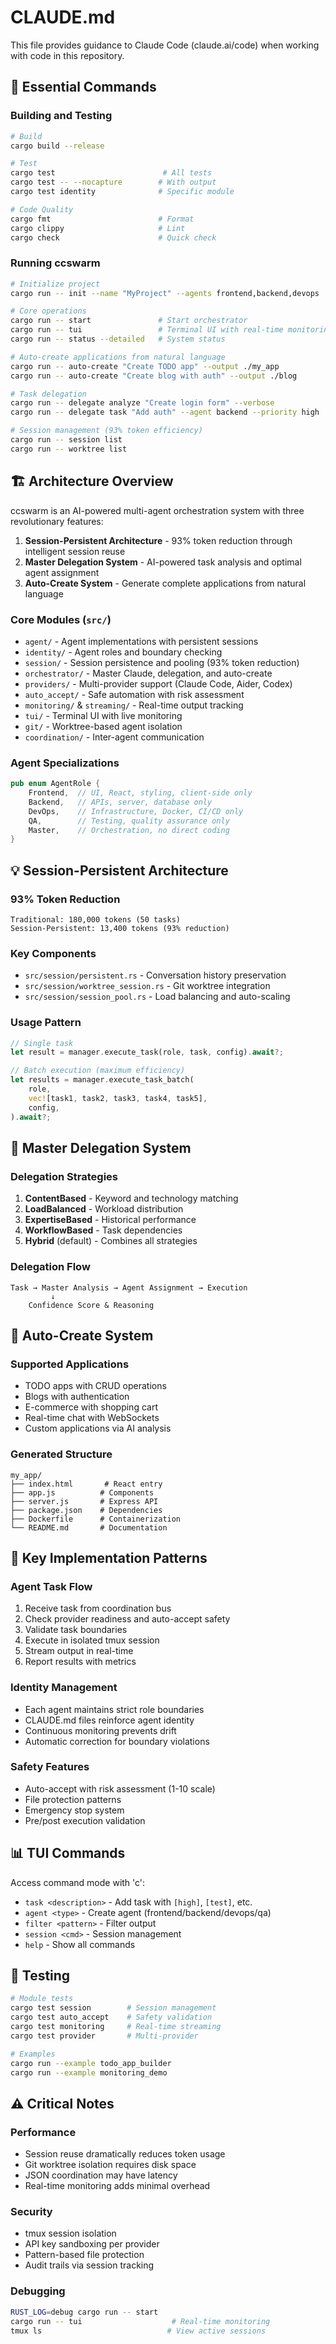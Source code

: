 # CLAUDE.md

This file provides guidance to Claude Code (claude.ai/code) when working with code in this repository.

## 🚀 Essential Commands

### Building and Testing
```bash
# Build
cargo build --release

# Test
cargo test                        # All tests
cargo test -- --nocapture        # With output
cargo test identity              # Specific module

# Code Quality
cargo fmt                        # Format
cargo clippy                     # Lint
cargo check                      # Quick check
```

### Running ccswarm
```bash
# Initialize project
cargo run -- init --name "MyProject" --agents frontend,backend,devops

# Core operations
cargo run -- start               # Start orchestrator
cargo run -- tui                 # Terminal UI with real-time monitoring
cargo run -- status --detailed   # System status

# Auto-create applications from natural language
cargo run -- auto-create "Create TODO app" --output ./my_app
cargo run -- auto-create "Create blog with auth" --output ./blog

# Task delegation
cargo run -- delegate analyze "Create login form" --verbose
cargo run -- delegate task "Add auth" --agent backend --priority high

# Session management (93% token efficiency)
cargo run -- session list
cargo run -- worktree list
```

## 🏗️ Architecture Overview

ccswarm is an AI-powered multi-agent orchestration system with three revolutionary features:

1. **Session-Persistent Architecture** - 93% token reduction through intelligent session reuse
2. **Master Delegation System** - AI-powered task analysis and optimal agent assignment  
3. **Auto-Create System** - Generate complete applications from natural language

### Core Modules (`src/`)
- `agent/` - Agent implementations with persistent sessions
- `identity/` - Agent roles and boundary checking
- `session/` - Session persistence and pooling (93% token reduction)
- `orchestrator/` - Master Claude, delegation, and auto-create
- `providers/` - Multi-provider support (Claude Code, Aider, Codex)
- `auto_accept/` - Safe automation with risk assessment
- `monitoring/` & `streaming/` - Real-time output tracking
- `tui/` - Terminal UI with live monitoring
- `git/` - Worktree-based agent isolation
- `coordination/` - Inter-agent communication

### Agent Specializations
```rust
pub enum AgentRole {
    Frontend,  // UI, React, styling, client-side only
    Backend,   // APIs, server, database only
    DevOps,    // Infrastructure, Docker, CI/CD only
    QA,        // Testing, quality assurance only
    Master,    // Orchestration, no direct coding
}
```

## 💡 Session-Persistent Architecture

### 93% Token Reduction
```
Traditional: 180,000 tokens (50 tasks)
Session-Persistent: 13,400 tokens (93% reduction)
```

### Key Components
- `src/session/persistent.rs` - Conversation history preservation
- `src/session/worktree_session.rs` - Git worktree integration
- `src/session/session_pool.rs` - Load balancing and auto-scaling

### Usage Pattern
```rust
// Single task
let result = manager.execute_task(role, task, config).await?;

// Batch execution (maximum efficiency)
let results = manager.execute_task_batch(
    role,
    vec![task1, task2, task3, task4, task5],
    config,
).await?;
```

## 🎯 Master Delegation System

### Delegation Strategies
1. **ContentBased** - Keyword and technology matching
2. **LoadBalanced** - Workload distribution
3. **ExpertiseBased** - Historical performance
4. **WorkflowBased** - Task dependencies
5. **Hybrid** (default) - Combines all strategies

### Delegation Flow
```
Task → Master Analysis → Agent Assignment → Execution
         ↓
    Confidence Score & Reasoning
```

## 🚀 Auto-Create System

### Supported Applications
- TODO apps with CRUD operations
- Blogs with authentication
- E-commerce with shopping cart
- Real-time chat with WebSockets
- Custom applications via AI analysis

### Generated Structure
```
my_app/
├── index.html       # React entry
├── app.js          # Components
├── server.js       # Express API
├── package.json    # Dependencies
├── Dockerfile      # Containerization
└── README.md       # Documentation
```

## 🔧 Key Implementation Patterns

### Agent Task Flow
1. Receive task from coordination bus
2. Check provider readiness and auto-accept safety
3. Validate task boundaries
4. Execute in isolated tmux session
5. Stream output in real-time
6. Report results with metrics

### Identity Management
- Each agent maintains strict role boundaries
- CLAUDE.md files reinforce agent identity
- Continuous monitoring prevents drift
- Automatic correction for boundary violations

### Safety Features
- Auto-accept with risk assessment (1-10 scale)
- File protection patterns
- Emergency stop system
- Pre/post execution validation

## 📊 TUI Commands

Access command mode with 'c':
- `task <description>` - Add task with `[high]`, `[test]`, etc.
- `agent <type>` - Create agent (frontend/backend/devops/qa)
- `filter <pattern>` - Filter output
- `session <cmd>` - Session management
- `help` - Show all commands

## 🧪 Testing

```bash
# Module tests
cargo test session        # Session management
cargo test auto_accept    # Safety validation
cargo test monitoring     # Real-time streaming
cargo test provider       # Multi-provider

# Examples
cargo run --example todo_app_builder
cargo run --example monitoring_demo
```

## ⚠️ Critical Notes

### Performance
- Session reuse dramatically reduces token usage
- Git worktree isolation requires disk space
- JSON coordination may have latency
- Real-time monitoring adds minimal overhead

### Security
- tmux session isolation
- API key sandboxing per provider
- Pattern-based file protection
- Audit trails via session tracking

### Debugging
```bash
RUST_LOG=debug cargo run -- start
cargo run -- tui                    # Real-time monitoring
tmux ls                            # View active sessions
```